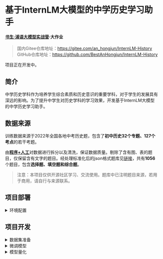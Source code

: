 # 基于InternLM大模型的中学历史学习助手

#### [书生·浦语大模型实战营](https://github.com/InternLM/tutorial)·大作业

> 国内Gitee仓库地址：https://gitee.com/an_hongjun/InternLM-History \
> GitHub仓库地址：https://github.com/BestAnHongjun/InternLM-History

项目正在开发中。

## 简介

中学历史学科作为培养学生综合素质和历史意识的重要学科，对于学生的发展具有深远的影响。为了提升中学生对历史学科的学习效果，开发基于InternLM大模型的中学历史学习助手。

## 数据来源

训练数据来源于2022年全国各地中考历史题，包含了**初中历史32个专题、127个考点**的若干考题。

由[**程序+人工**](#prepare)对数据进行拆分以及清洗，保证数据质量。剔除了含有图、表的题目，仅保留含有文字的题目。经处理标准化后的json格式题库见[链接](datasets/middle/2022_junior_middle_classification_std.json)，共有**1056**个题目，包含**选择题、填空题和综合题**。

>注意：本项目仅供开源社区学习、交流使用。题库中已注明题目来源，若用于商用，请自行与来源联系。

## 项目部署

<details>
<summary id="setup">环境配置</summary>

下载项目仓库。

```sh
git clone https://github.com/BestAnHongjun/InternLM-History

# 国内Gitee加速
# git clone https://gitee.com/an_hongjun/InternLM-History
```

进入项目目录。

```sh
cd InternLM-History
```

创建虚拟环境。

```sh
conda create -n history python=3.9
```

进入虚拟环境。

```sh
conda activate history
```

安装依赖项
* 默认cuda版本为11.7，若不是请修改torch版本使与cuda版本对应，否则影响flash-attention安装
* 默认从Gitee下载`Flash-Attention`，若要从github下载，请将`setup.sh`中对应地址改为`https://github.com/Dao-AILab/flash-attention`
* 本步骤受网速和机器性能影响，时间可能在半小时以上

```sh
./setup.sh
```

</details>

## 项目开发

<details>
<summary id="prepare">数据集准备</summary>

数据来源于“[2022年中考历史真题分类-寒假刷题练.docx](datasets/src/2022_junior_middle_classification_all.docx)”，包含了初中历史32个专题、127个考点的若干考题。

#### 数据预处理

在项目根目录下，执行如下脚本，对文档中的题目进行初步拆分和清洗。

```sh
python scripts/0.preprocess_2022_junior_middle_classification_all.py
```

预处理得到的数据见[2022_junior_middle_classification_all.json](datasets/middle/2022_junior_middle_classification_all.json)。

#### 数据清洗

本步骤由**人工**进行，将含有图、表的题目剔除，以及拆分不正确的题目剔除。保证数据质量。

清洗得到的数据见[2022_junior_middle_classification_washed.json](datasets/middle/2022_junior_middle_classification_washed.json)。

#### 数据标准化

对题目数据的格式进行标准化，并使用json格式存储。将所有题目分为三种类型：选择题、填空题、综合题。

其中，选择题的格式如下：

```json
{
    "analysis":"根据所学可知，出土文物是当时真实开情况的遗存，是第一手资料，史料价值最高，D项正确；ABC三项，均是第二手资料，有参考价值，排除。故选D项。",
    "ans":3,
    "choices":[
        "当地传说",
        "地区风俗",
        "经典文献",
        "出土文物"
    ],
    "content":"下列材料都涉及了河姆渡居民生活的历史，其中史料价值最高的是",
    "origin":"2022年江苏连云港",
    "subject_id":1,
    "tid":5,
    "topic_id":2,
    "type":0
}
```
> 其中，`tid`为全局题号，`type`为题目类型（0为选择题），`subject_id`为该题目所属专题的编号，`topic_id`为改题目所属考点的编号，`origin`为题目来源，`content`为题干，`choices`列表为四个选项，`ans`为正确答案的索引，`analysis`为题目解析。

填空题和综合题的格式如下：

```json
{
    "analysis":"【详解】根据所学知识可知，唐太宗在位时，玄奘到天竺取经，在那里，他勤奋学习，成为了著名的佛学大师。后回到长安，口述成书《大唐西域记》；明成祖在位时，为了加强同海外各国的联系，派郑和率领船队出使西洋，增进了中国与亚非国家和地区的友好往来。",
    "ans":"玄奘；郑和",
    "content":"唐朝高僧（ ）（人物）西行前往天竺取经，历经磨难到达天竺，后回到长安，口述成书《大唐西域记》；明成祖派（ ）（人物）率领船队出使西洋，增进了中国与亚非国家和地区的友好往来。##n##",
    "origin":"2022年陕西",
    "subject_id":6,
    "tid":235,
    "topic_id":35,
    "type":1
}
```

> 其中，`tid`为全局题号，`type`为题目类型（1为填空题，2为综合题），`subject_id`为该题目所属专题的编号，`topic_id`为改题目所属考点的编号，`origin`为题目来源，`content`为题干，`ans`为正确答案，`analysis`为题目解析。

最终的题目标准存储格式为：

```json
{
    "subjects": [...]    // 32个专题的名称
    "topics": [...]      // 127个考点的名称
    "test":[             // 题目列表，用上述格式存储
        ...
    ]
}
```

使用如下脚本进行题目标准化：

```sh
python scripts/1.standardize_2022_junior_middle_classification_all.py
```

标准化后的数据见[2022_junior_middle_classification_std.json](datasets/middle/2022_junior_middle_classification_std.json)。

#### 转换为LLM训练数据集

运行如下脚本，转换为json格式的LLM训练数据集。

```sh
python scripts/2.convert_to_2022_junior_middle_history_dataset.py
```

转换好的数据集见[2022_junior_middle_history.json](datasets/2022_junior_middle_history.json)。

同时，按照7：3的比例将数据集切分为训练集和测试集。

```sh
python scripts/3.split_dataset.py
```

训练集见[2022_junior_middle_history_train.json](datasets/2022_junior_middle_history_train.json)，测试集见[2022_junior_middle_history_test.json](datasets/2022_junior_middle_history_test.json)。

</details>

<details>
<summary id="tune">微调模型</summary>

##### 下载模型

```sh
python scripts/4.download_internlm_chat_7b.py
```

##### 微调模型

```sh
xtuner train internlm_chat_7b_qlora_history_e3.py --deepspeed deepspeed_zero2
```

##### 模型转换

```sh
mkdir work_dirs/hf_internlm_chat_7b_history
export MKL_SERVICE_FORCE_INTEL=1

xtuner convert pth_to_hf ./internlm_chat_7b_qlora_history_e3.py ./work_dirs/internlm_chat_7b_qlora_history_e3/epoch_3.pth ./work_dirs/hf_internlm_chat_7b_history
```

##### 将Adapter合并到LLM

```sh
mkdir -p model/internlm-chat-7b-history
xtuner convert merge ./model/internlm-chat-7b ./work_dirs/hf_internlm_chat_7b_history ./model/internlm-chat-7b-history --max-shard-size 2GB
```

##### 测试模型

```sh
xtuner chat model/internlm-chat-7b-history/ \
--prompt-template internlm_chat \
--system "你是中学历史学习助手，内在是InternLM-7B大模型。你的开发者是安泓郡。开发你的目的是为了提升中学生对历史学科的学习效果。你将对中学历史知识点做详细、耐心、充分的解答。"
```

</details>

<details>
<summary>模型量化</summary>

##### 模型转换

```sh
lmdeploy convert internlm-chat-7b model/internlm-chat-7b-history/ --dst-path ./model/internlm-chat-7b-history-turbomind/
```

测试一波：

```sh
lmdeploy chat turbomind ./model/internlm-chat-7b-history-turbomind/ --meta_instruction "你是中学历史学习助手，内在是InternLM-7B大模型。你的开发者是安泓郡。开发你的 目的是为了提升中学生对历史学科的学习效果。你将对中学历史知识点做详细、耐心、充分的解答。"
```

##### 标定minmax

```sh
# 计算 minmax
lmdeploy lite calibrate \
  --model  model/internlm-chat-7b-history/ \
  --calib_dataset "ptb" \
  --calib_samples 128 \
  --calib_seqlen 2048 \
  --work_dir ./model/internlm-chat-7b-history-turbomind_quant
```

</details>
